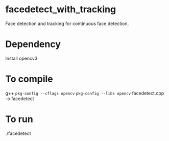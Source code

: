 # facedetect_with_tracking

Face detection and tracking for continuous face detection.

# Dependency

Install opencv3

# To compile
g++ `pkg-config --cflags opencv` `pkg-config --libs opencv` facedetect.cpp -o facedetect

# To run
./facedetect

